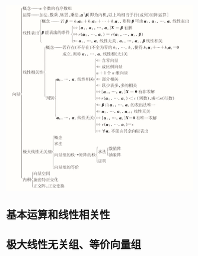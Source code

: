 ![图 0](../../images/008f2d70e762ccc102a903766ece486b4b718720596c0578a10b0ccb78d28f56.png)  

# 基本运算和线性相关性



# 极大线性无关组、等价向量组




